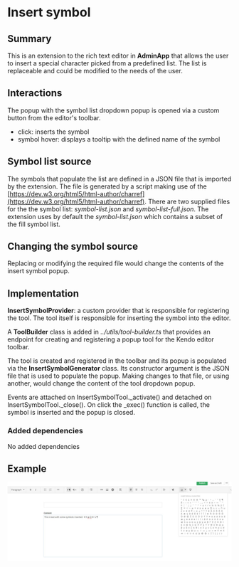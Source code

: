 # Insert symbol

## Summary

This is an extension to the rich text editor in **AdminApp** that allows the user to insert a special character picked from a predefined list. The list is replaceable and could be modified to the needs of the user.

## Interactions

The popup with the symbol list dropdown popup is opened via a custom button from the editor's toolbar.

- click: inserts the symbol
- symbol hover: displays a tooltip with the defined name of the symbol

## Symbol list source

The symbols that populate the list are defined in a JSON file that is imported by the extension. The file is generated by a script making use of the [https://dev.w3.org/html5/html-author/charref](https://dev.w3.org/html5/html-author/charref). There are two supplied files for the the symbol list: _symbol-list.json_ and _symbol-list-full.json_. The extension uses by default the _symbol-list.json_ which contains a subset of the fill symbol list.

## Changing the symbol source

Replacing or modifying the required file would change the contents of the insert symbol popup.

## Implementation

**InsertSymbolProvider**: a custom provider that is responsible for registering the tool. The tool itself is responsible for inserting the symbol into the editor.

A **ToolBuilder** class is added in _../utils/tool-builder.ts_ that provides an endpoint for creating and registering a popup tool for the Kendo editor toolbar.

The tool is created and registered in the toolbar and its popup is populated via the **InsertSymbolGenerator** class. Its constructor argument is the JSON file that is used to populate the popup. Making changes to that file, or using another, would change the content of the tool dropdown popup.

Events are attached on InsertSymbolTool._activate() and detached on InsertSymbolTool._close(). On click the _exec() function is called, the symbol is inserted and the popup is closed.

### Added dependencies

No added dependencies	

## Example 

![Insert symbol](./../../../assets/insert-symbol.JPG)
